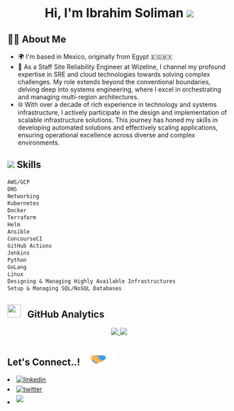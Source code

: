 <h1 align="center"><b>Hi, I'm Ibrahim Soliman</b> <img src="https://media.giphy.com/media/hvRJCLFzcasrR4ia7z/giphy.gif" width="35"></h1>

## 🧑‍💻 About Me

- 🌍 I'm based in Mexico, originally from Egypt 🇪🇬🇲🇽
- 💼 As a Staff Site Reliability Engineer at Wizeline, I channel my profound expertise in SRE and cloud technologies towards solving complex challenges. My role extends beyond the conventional boundaries, delving deep into systems engineering, where I excel in orchestrating and managing multi-region architectures.
- 🌐 With over a decade of rich experience in technology and systems infrastructure, I actively participate in the design and implementation of scalable infrastructure solutions. This journey has honed my skills in developing automated solutions and effectively scaling applications, ensuring operational excellence across diverse and complex environments.

## <img src="https://media2.giphy.com/media/QssGEmpkyEOhBCb7e1/giphy.gif?cid=ecf05e47a0n3gi1bfqntqmob8g9aid1oyj2wr3ds3mg700bl&rid=giphy.gif" width ="25"><b> Skills</b>

```text
AWS/GCP
DNS
Networking
Kubernetes
Docker
Terraform
Helm
Ansible
ConcourseCI
GitHub Actions
Jenkins
Python
GoLang
Linux
Designing & Managing Highly Available Infrastructures
Setup & Managing SQL/NoSQL Databases
```

## <img src="https://media.giphy.com/media/iY8CRBdQXODJSCERIr/giphy.gif" width="30" height="30" style="margin-right: 10px;"> GitHub Analytics

<p align="center">
  <a href="https://github.com/EmaLinuxawy">
    <img src="https://github-readme-stats.vercel.app/api?username=EmaLinuxawy&include_all_commits=true&count_private=true&show_icons=true&line_height=20&title_color=7A7ADB&icon_color=2234AE&text_color=D3D3D3&bg_color=0,000000,130F40" width="450"/>
    <img height="160em" src="https://github-readme-stats.vercel.app/api/top-langs/?username=EmaLinuxawy&layout=compact&theme=transparent"/>
  </a>
</p>

## <b> Let's Connect..!</b><img src="https://github.com/0xAbdulKhalid/0xAbdulKhalid/raw/main/assets/mdImages/handshake.gif" width ="80">
<li>
<a href="https://linkedin.com/in/EmaLinuxawy"><img src="https://img.shields.io/badge/linkedin-%2300acee.svg?color=405DE6&style=for-the-badge&logo=linkedin&logoColor=white" alt=linkedin style="margin-bottom: 5px;"/>
</a>
</li>

<li>
<a href="https://twitter.com/EmaLinuxawy"><img src="https://img.shields.io/badge/twitter-%2300acee.svg?color=1DA1F2&style=for-the-badge&logo=twitter&logoColor=white" alt=twitter style="margin-bottom: 5px;"/>
</a>
</li>

<li>
<a href="mailto:Emalinuxawy@gmail.com"><img src="https://img.shields.io/badge/gmail-%23EA4335.svg?style=for-the-badge&logo=gmail&logoColor=white" t=mail style="margin-bottom: 5px;" />
</a>
</li>
